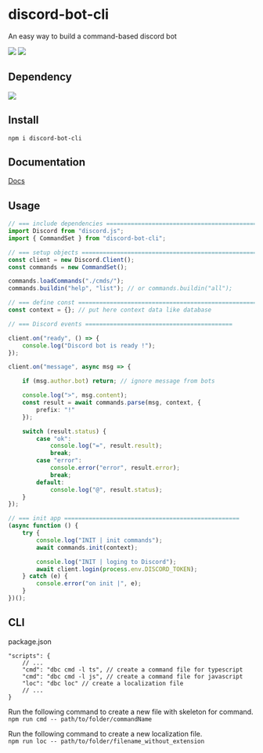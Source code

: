 # discord-bot-cli
An easy way to build a command-based discord bot

<a href="https://www.npmjs.com/package/discord-bot-cli" target="_blank"><img src="https://img.shields.io/npm/v/discord-bot-cli"/></a>
<img src="https://img.shields.io/github/last-commit/baanloh/discord-bot-cli"/>

## Dependency
<img src="https://img.shields.io/npm/dependency-version/discord-bot-cli/discord.js"/>

## Install
`npm i discord-bot-cli`

## Documentation
<a href="https://baanloh.github.io/discord-bot-cli/v3/index.html">Docs</a>

## Usage
```typescript
// === include dependencies =================================================
import Discord from "discord.js";
import { CommandSet } from "discord-bot-cli";

// === setup objects ========================================================
const client = new Discord.Client();
const commands = new CommandSet();

commands.loadCommands("./cmds/");
commands.buildin("help", "list"); // or commands.buildin("all");

// === define const =========================================================
const context = {}; // put here context data like database

// === Discord events ==========================================

client.on("ready", () => {
    console.log("Discord bot is ready !");
});

client.on("message", async msg => {

    if (msg.author.bot) return; // ignore message from bots

    console.log(">", msg.content);
    const result = await commands.parse(msg, context, {
        prefix: "!"
    });

    switch (result.status) {
        case "ok":
            console.log("=", result.result);
            break;
        case "error":
            console.error("error", result.error);
            break;
        default:
            console.log("@", result.status);
    }
});

// === init app ==================================================
(async function () {
    try {
        console.log("INIT | init commands");
        await commands.init(context);

        console.log("INIT | loging to Discord");
        await client.login(process.env.DISCORD_TOKEN);
    } catch (e) {
        console.error("on init |", e);
    }
})();
```

## CLI

package.json
```jsonc
"scripts": {
    // ...
    "cmd": "dbc cmd -l ts", // create a command file for typescript
    "cmd": "dbc cmd -l js", // create a command file for javascript
    "loc": "dbc loc" // create a localization file
    // ...
}
```

Run the following command to create a new file with skeleton for command.  
`npm run cmd -- path/to/folder/commandName`

Run the following command to create a new localization file.  
`npm run loc -- path/to/folder/filename_without_extension`
